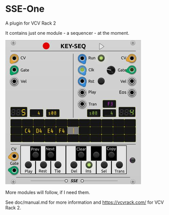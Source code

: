 # SSE-One
A plugin for VCV Rack 2

It contains just one module - a sequencer - at the moment.

![](doc/KEY-SEQ.jpg)

More modules will follow, if I need them.

See doc/manual.md for more information and https://vcvrack.com/ for VCV Rack 2.
